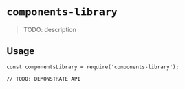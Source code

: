 # `components-library`

> TODO: description

## Usage

```
const componentsLibrary = require('components-library');

// TODO: DEMONSTRATE API
```
